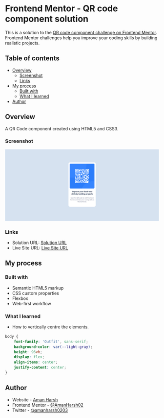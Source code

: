 # Frontend Mentor - QR code component solution

This is a solution to the [QR code component challenge on Frontend Mentor](https://www.frontendmentor.io/challenges/qr-code-component-iux_sIO_H). Frontend Mentor challenges help you improve your coding skills by building realistic projects. 

## Table of contents

- [Overview](#overview)
  - [Screenshot](#screenshot)
  - [Links](#links)
- [My process](#my-process)
  - [Built with](#built-with)
  - [What I learned](#what-i-learned)
- [Author](#author)

## Overview

A QR Code component created using HTML5 and CSS3.

### Screenshot

![](./images/Screenshot.png)

### Links

- Solution URL: [Solution URL](https://github.com/AmanHarsh02/qr-code-component-frontend-mentor)
- Live Site URL: [Live Site URL](https://qr-code-component-aman.netlify.app/)

## My process

### Built with

- Semantic HTML5 markup
- CSS custom properties
- Flexbox
- Web-first workflow

### What I learned

- How to vertically centre the elements.

```css
body {
    font-family: 'Outfit', sans-serif;
    background-color: var(--light-gray);
    height: 96vh;
    display: flex;
    align-items: center;
    justify-content: center;
}
```

## Author

- Website - [Aman Harsh](https://amanharsh.netlify.app/)
- Frontend Mentor - [@AmanHarsh02](https://www.frontendmentor.io/profile/AmanHarsh02)
- Twitter - [@amanharsh0203](https://twitter.com/amanharsh0203)

